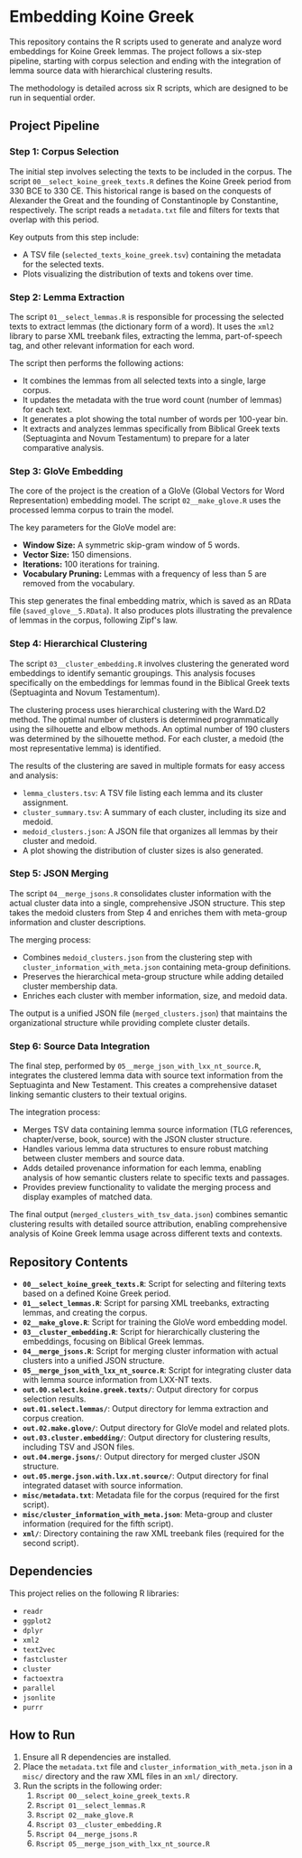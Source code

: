 # Embedding Koine Greek

This repository contains the R scripts used to generate and analyze word embeddings for Koine Greek lemmas. The project follows a six-step pipeline, starting with corpus selection and ending with the integration of lemma source data with hierarchical clustering results.

The methodology is detailed across six R scripts, which are designed to be run in sequential order.

## Project Pipeline

### Step 1: Corpus Selection

The initial step involves selecting the texts to be included in the corpus. The script `00__select_koine_greek_texts.R` defines the Koine Greek period from 330 BCE to 330 CE. This historical range is based on the conquests of Alexander the Great and the founding of Constantinople by Constantine, respectively. The script reads a `metadata.txt` file and filters for texts that overlap with this period.

Key outputs from this step include:
* A TSV file (`selected_texts_koine_greek.tsv`) containing the metadata for the selected texts.
* Plots visualizing the distribution of texts and tokens over time.

### Step 2: Lemma Extraction

The script `01__select_lemmas.R` is responsible for processing the selected texts to extract lemmas (the dictionary form of a word). It uses the `xml2` library to parse XML treebank files, extracting the lemma, part-of-speech tag, and other relevant information for each word.

The script then performs the following actions:
* It combines the lemmas from all selected texts into a single, large corpus.
* It updates the metadata with the true word count (number of lemmas) for each text.
* It generates a plot showing the total number of words per 100-year bin.
* It extracts and analyzes lemmas specifically from Biblical Greek texts (Septuaginta and Novum Testamentum) to prepare for a later comparative analysis.

### Step 3: GloVe Embedding

The core of the project is the creation of a GloVe (Global Vectors for Word Representation) embedding model. The script `02__make_glove.R` uses the processed lemma corpus to train the model.

The key parameters for the GloVe model are:
* **Window Size:** A symmetric skip-gram window of 5 words.
* **Vector Size:** 150 dimensions.
* **Iterations:** 100 iterations for training.
* **Vocabulary Pruning:** Lemmas with a frequency of less than 5 are removed from the vocabulary.

This step generates the final embedding matrix, which is saved as an RData file (`saved_glove__5.RData`). It also produces plots illustrating the prevalence of lemmas in the corpus, following Zipf's law.

### Step 4: Hierarchical Clustering

The script `03__cluster_embedding.R` involves clustering the generated word embeddings to identify semantic groupings. This analysis focuses specifically on the embeddings for lemmas found in the Biblical Greek texts (Septuaginta and Novum Testamentum).

The clustering process uses hierarchical clustering with the Ward.D2 method. The optimal number of clusters is determined programmatically using the silhouette and elbow methods. An optimal number of 190 clusters was determined by the silhouette method. For each cluster, a medoid (the most representative lemma) is identified.

The results of the clustering are saved in multiple formats for easy access and analysis:
* `lemma_clusters.tsv`: A TSV file listing each lemma and its cluster assignment.
* `cluster_summary.tsv`: A summary of each cluster, including its size and medoid.
* `medoid_clusters.json`: A JSON file that organizes all lemmas by their cluster and medoid.
* A plot showing the distribution of cluster sizes is also generated.

### Step 5: JSON Merging

The script `04__merge_jsons.R` consolidates cluster information with the actual cluster data into a single, comprehensive JSON structure. This step takes the medoid clusters from Step 4 and enriches them with meta-group information and cluster descriptions.

The merging process:
* Combines `medoid_clusters.json` from the clustering step with `cluster_information_with_meta.json` containing meta-group definitions.
* Preserves the hierarchical meta-group structure while adding detailed cluster membership data.
* Enriches each cluster with member information, size, and medoid data.

The output is a unified JSON file (`merged_clusters.json`) that maintains the organizational structure while providing complete cluster details.

### Step 6: Source Data Integration

The final step, performed by `05__merge_json_with_lxx_nt_source.R`, integrates the clustered lemma data with source text information from the Septuaginta and New Testament. This creates a comprehensive dataset linking semantic clusters to their textual origins.

The integration process:
* Merges TSV data containing lemma source information (TLG references, chapter/verse, book, source) with the JSON cluster structure.
* Handles various lemma data structures to ensure robust matching between cluster members and source data.
* Adds detailed provenance information for each lemma, enabling analysis of how semantic clusters relate to specific texts and passages.
* Provides preview functionality to validate the merging process and display examples of matched data.

The final output (`merged_clusters_with_tsv_data.json`) combines semantic clustering results with detailed source attribution, enabling comprehensive analysis of Koine Greek lemma usage across different texts and contexts.

## Repository Contents

* **`00__select_koine_greek_texts.R`**: Script for selecting and filtering texts based on a defined Koine Greek period.
* **`01__select_lemmas.R`**: Script for parsing XML treebanks, extracting lemmas, and creating the corpus.
* **`02__make_glove.R`**: Script for training the GloVe word embedding model.
* **`03__cluster_embedding.R`**: Script for hierarchically clustering the embeddings, focusing on Biblical Greek lemmas.
* **`04__merge_jsons.R`**: Script for merging cluster information with actual clusters into a unified JSON structure.
* **`05__merge_json_with_lxx_nt_source.R`**: Script for integrating cluster data with lemma source information from LXX-NT texts.
* **`out.00.select.koine.greek.texts/`**: Output directory for corpus selection results.
* **`out.01.select.lemmas/`**: Output directory for lemma extraction and corpus creation.
* **`out.02.make.glove/`**: Output directory for GloVe model and related plots.
* **`out.03.cluster.embedding/`**: Output directory for clustering results, including TSV and JSON files.
* **`out.04.merge.jsons/`**: Output directory for merged cluster JSON structure.
* **`out.05.merge.json.with.lxx.nt.source/`**: Output directory for final integrated dataset with source information.
* **`misc/metadata.txt`**: Metadata file for the corpus (required for the first script).
* **`misc/cluster_information_with_meta.json`**: Meta-group and cluster information (required for the fifth script).
* **`xml/`**: Directory containing the raw XML treebank files (required for the second script).

## Dependencies

This project relies on the following R libraries:
* `readr`
* `ggplot2`
* `dplyr`
* `xml2`
* `text2vec`
* `fastcluster`
* `cluster`
* `factoextra`
* `parallel`
* `jsonlite`
* `purrr`

## How to Run

1.  Ensure all R dependencies are installed.
2.  Place the `metadata.txt` file and `cluster_information_with_meta.json` in a `misc/` directory and the raw XML files in an `xml/` directory.
3.  Run the scripts in the following order:
    1.  `Rscript 00__select_koine_greek_texts.R`
    2.  `Rscript 01__select_lemmas.R`
    3.  `Rscript 02__make_glove.R`
    4.  `Rscript 03__cluster_embedding.R`
    5.  `Rscript 04__merge_jsons.R`
    6.  `Rscript 05__merge_json_with_lxx_nt_source.R`